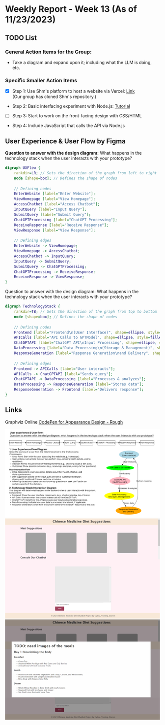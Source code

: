 # Weekly Report - Week 13 (As of 11/23/2023)

## TODO List

### General Action Items for the Group:

- Take a diagram and expand upon it; including what the LLM is doing, etc.

### Specific Smaller Action Items

- [x] Step 1: Use Shm's platform to host a website via Vercel: [Link](https://berkeleymdes.slack.com/archives/C05JZF3EJUU/p1700088791320219)  
  (Our group has cloned Shm's repository.)
- Step 2: Basic interfacing experiment with Node.js: [Tutorial](https://learn.microsoft.com/en-us/entra/external-id/customers/tutorial-daemon-node-call-api-build-app#call-an-api)
- [ ] Step 3: Start to work on the front-facing design with CSS/HTML
- Step 4: Include JavaScript that calls the API via Node.js

## User Experience & User Flow by Figma

**Question to answer with the design diagram:** What happens in the technology stack when the user interacts with your prototype?

```dot
digraph UXFlow {
    rankdir=LR; // Sets the direction of the graph from left to right
    node [shape=box]; // Defines the shape of nodes

    // Defining nodes
    EnterWebsite [label="Enter Website"];
    ViewHomepage [label="View Homepage"];
    AccessChatbot [label="Access Chatbot"];
    InputQuery [label="Input Query"];
    SubmitQuery [label="Submit Query"];
    ChatGPTProcessing [label="ChatGPT Processing"];
    ReceiveResponse [label="Receive Response"];
    ViewResponse [label="View Response"];

    // Defining edges
    EnterWebsite -> ViewHomepage;
    ViewHomepage -> AccessChatbot;
    AccessChatbot -> InputQuery;
    InputQuery -> SubmitQuery;
    SubmitQuery -> ChatGPTProcessing;
    ChatGPTProcessing -> ReceiveResponse;
    ReceiveResponse -> ViewResponse;
}
```
Question to answer with the design diagram: What happens in the technology stack when the user interacts with your prototype?

```dot
digraph TechnologyStack {
    rankdir=TB; // Sets the direction of the graph from top to bottom
    node [shape=box]; // Defines the shape of nodes

    // Defining nodes
    Frontend [label="Frontend\n(User Interface)", shape=ellipse, style=filled, color=lightblue];
    APICalls [label="API Calls to GPTModel", shape=ellipse, style=filled, color=green];
    ChatGPTAPI [label="ChatGPT API\nInput Processing", shape=ellipse, style=filled, color=lightpink];
    DataProcessing [label="Data Processing\n(Storage & Management)", shape=ellipse, style=filled, color=yellow];
    ResponseGeneration [label="Response Generation\nand Delivery", shape=ellipse, style=filled, color=orange];

    // Defining edges
    Frontend -> APICalls [label="User interacts"];
    APICalls -> ChatGPTAPI [label="Sends query"];
    ChatGPTAPI -> DataProcessing [label="Processes & analyzes"];
    DataProcessing -> ResponseGeneration [label="Stores data"];
    ResponseGeneration -> Frontend [label="Delivers response"];
}
```
## Links
Graphviz Online
[CodePen for Appearance Design - Rough](https://codepen.io/cc-Z/pen/XWOZPod)  

![User Experience (UX) Flow Diagram &&  Technology Stack Interaction Diagraml Suggestions](../weekly-reports/images/w13_User_Experience_Flow_Diagram.png)
![HomePage](../weekly-reports/images/w13_homePage.png)
![Pop-up When click into Meal Suggestions](../weekly-reports/images/w13_Pop-up.png)

